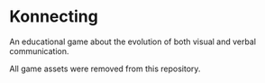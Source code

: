 # Konnecting
An educational game about the evolution of both visual and verbal communication.

All game assets were removed from this repository.